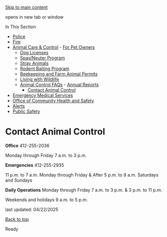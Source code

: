 [Skip to main content](https://www.pittsburghpa.gov/Safety/Animal-Care-Control/Animal-Control-FAQs/Contact-Animal-Control#main-content)

opens in new tab or window

In This Section

- [Police](https://www.pittsburghpa.gov/Safety/Police)
- [Fire](https://www.pittsburghpa.gov/Safety/Fire)
- [Animal Care & Control](https://www.pittsburghpa.gov/Safety/Animal-Care-Control)  - [For Pet Owners](https://www.pittsburghpa.gov/Safety/Animal-Care-Control/For-Pet-Owners)
  - [Dog Licenses](https://www.pittsburghpa.gov/Safety/Animal-Care-Control/Dog-Licenses)
  - [Spay/Neuter Program](https://www.pittsburghpa.gov/Safety/Animal-Care-Control/SpayNeuter-Program)
  - [Stray Animals](https://www.pittsburghpa.gov/Safety/Animal-Care-Control/Stray-Animals)
  - [Rodent Baiting Program](https://www.pittsburghpa.gov/Safety/Animal-Care-Control/Rodent-Baiting-Program)
  - [Beekeeping and Farm Animal Permits](https://www.pittsburghpa.gov/Safety/Animal-Care-Control/Beekeeping-and-Farm-Animal-Permits)
  - [Living with Wildlife](https://www.pittsburghpa.gov/Safety/Animal-Care-Control/Living-with-Wildlife)
  - [Animal Control FAQs](https://www.pittsburghpa.gov/Safety/Animal-Care-Control/Animal-Control-FAQs)    - [Annual Reports](https://www.pittsburghpa.gov/Safety/Animal-Care-Control/Animal-Control-FAQs/Annual-Reports)
    - [Contact Animal Control](https://www.pittsburghpa.gov/Safety/Animal-Care-Control/Animal-Control-FAQs/Contact-Animal-Control)
- [Emergency Medical Services](https://www.pittsburghpa.gov/Safety/Emergency-Medical-Services)
- [Office of Community Health and Safety](https://www.pittsburghpa.gov/Safety/Office-of-Community-Health-and-Safety)
- [Alerts](https://www.pittsburghpa.gov/Safety/Alerts)
- [Public Safety](https://www.pittsburghpa.gov/Safety/Public-Safety)

# Contact Animal Control

**Office** 412-255-2036

Monday through Friday 7 a.m. to 3 p.m.

**Emergencies** 412-255-2935

11 p.m. to 7 a.m. Monday through Friday & After 5 p.m. to 9 a.m. Saturdays and Sundays

**Daily Operations** Monday through Friday 7 a.m. to 3 p.m. & 3 p.m. to 11 p.m.

Weekends and holidays 9 a.m. to 5 p.m.

last updated: 04/22/2025

[Back to top](https://www.pittsburghpa.gov/Safety/Animal-Care-Control/Animal-Control-FAQs/Contact-Animal-Control#body-top)

Ready

